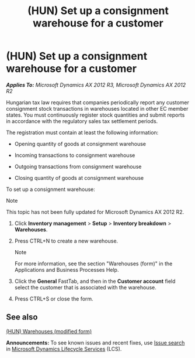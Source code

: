 ﻿---
title: (HUN) Set up a consignment warehouse for a customer
TOCTitle: (HUN) Set up a consignment warehouse for a customer
ms:assetid: e30930a5-f887-43b6-97bb-9ea743ca5227
ms:mtpsurl: https://technet.microsoft.com/en-us/library/JJ664399(v=AX.60)
ms:contentKeyID: 49385487
ms.date: 04/18/2014
mtps_version: v=AX.60
---

# (HUN) Set up a consignment warehouse for a customer 


_**Applies To:** Microsoft Dynamics AX 2012 R3, Microsoft Dynamics AX 2012 R2_

Hungarian tax law requires that companies periodically report any customer consignment stock transactions in warehouses located in other EC member states. You must continuously register stock quantities and submit reports in accordance with the regulatory sales tax settlement periods.

The registration must contain at least the following information:

  - Opening quantity of goods at consignment warehouse

  - Incoming transactions to consignment warehouse

  - Outgoing transactions from consignment warehouse

  - Closing quantity of goods at consignment warehouse

To set up a consignment warehouse:


> [!NOTE]
> <P>This topic has not been fully updated for Microsoft Dynamics AX 2012 R2.</P>



1.  Click **Inventory management** \> **Setup** \> **Inventory breakdown** \> **Warehouses**.

2.  Press CTRL+N to create a new warehouse.
    

    > [!NOTE]
    > <P>For more information, see the section "Warehouses (form)" in the Applications and Business Processes Help.</P>



3.  Click the **General** FastTab, and then in the **Customer account** field select the customer that is associated with the warehouse.

4.  Press CTRL+S or close the form.

## See also

[(HUN) Warehouses (modified form)](https://technet.microsoft.com/en-us/library/jj664329\(v=ax.60\))

  
**Announcements:** To see known issues and recent fixes, use [Issue search](http://go.microsoft.com/fwlink/?linkid=389258) in [Microsoft Dynamics Lifecycle Services](http://go.microsoft.com/fwlink/?linkid=306505) (LCS).

